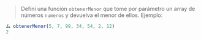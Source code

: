 > Definí una función `obtenerMenor` que tome por parámetro un array de números `numeros` y devuelva el menor de ellos. Ejemplo:
>
```javascript
ム obtenerMenor(5, 7, 99, 34, 54, 2, 12)
2
```